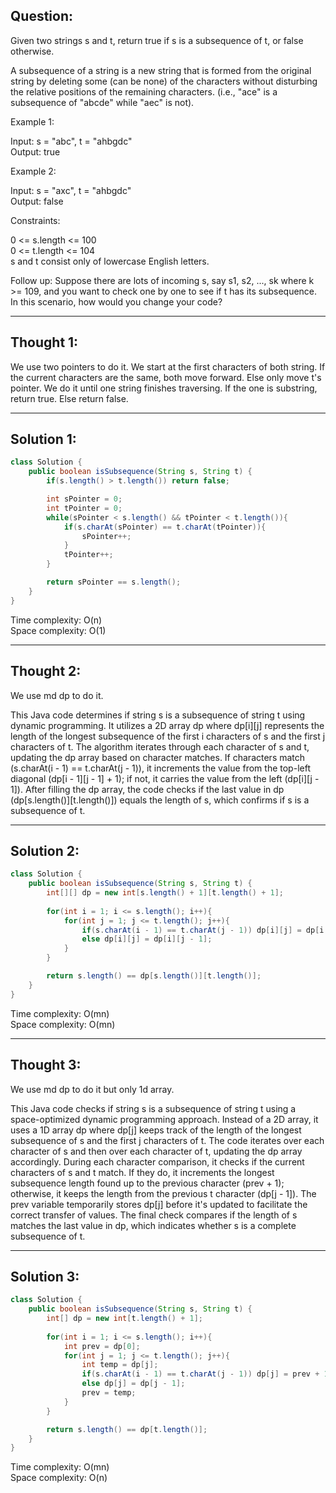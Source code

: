 ## Question:

Given two strings s and t, return true if s is a subsequence of t, or false otherwise.  

A subsequence of a string is a new string that is formed from the original string by deleting some (can be none) of the characters without disturbing the relative positions of the remaining characters. (i.e., "ace" is a subsequence of "abcde" while "aec" is not).  

Example 1:  

Input: s = "abc", t = "ahbgdc"  
Output: true  

Example 2:  

Input: s = "axc", t = "ahbgdc"  
Output: false
 
Constraints:  

0 <= s.length <= 100  
0 <= t.length <= 104  
s and t consist only of lowercase English letters.   

Follow up: Suppose there are lots of incoming s, say s1, s2, ..., sk where k >= 109, and you want to check one by one to see if t has its subsequence. In this scenario, how would you change your code?  

---
## Thought 1:
We use two pointers to do it. We start at the first characters of both string. If the current characters are the same, both move forward. Else only move t's pointer. 
We do it until one string finishes traversing. If the one is substring, return true. Else return false.

---
## Solution 1:
```Java
class Solution {
    public boolean isSubsequence(String s, String t) {
        if(s.length() > t.length()) return false;

        int sPointer = 0;
        int tPointer = 0;
        while(sPointer < s.length() && tPointer < t.length()){
            if(s.charAt(sPointer) == t.charAt(tPointer)){
                sPointer++;
            }
            tPointer++;
        }

        return sPointer == s.length();
    }
}
```
Time complexity: O(n)  
Space complexity: O(1)

---
## Thought 2:
We use md dp to do it.

This Java code determines if string s is a subsequence of string t using dynamic programming. It utilizes a 2D array dp where dp[i][j] represents the length of the longest subsequence of the first i characters of s and the first j characters of t. The algorithm iterates through each character of s and t, updating the dp array based on character matches. If characters match (s.charAt(i - 1) == t.charAt(j - 1)), it increments the value from the top-left diagonal (dp[i - 1][j - 1] + 1); if not, it carries the value from the left (dp[i][j - 1]). After filling the dp array, the code checks if the last value in dp (dp[s.length()][t.length()]) equals the length of s, which confirms if s is a subsequence of t.

----
## Solution 2:
```Java
class Solution {
    public boolean isSubsequence(String s, String t) {
        int[][] dp = new int[s.length() + 1][t.length() + 1];
        
        for(int i = 1; i <= s.length(); i++){
            for(int j = 1; j <= t.length(); j++){
                if(s.charAt(i - 1) == t.charAt(j - 1)) dp[i][j] = dp[i - 1][j - 1] + 1;
                else dp[i][j] = dp[i][j - 1];
            }
        }

        return s.length() == dp[s.length()][t.length()];
    }
}
```
Time complexity: O(mn)  
Space complexity: O(mn)

---
## Thought 3:
We use md dp to do it but only 1d array.

This Java code checks if string s is a subsequence of string t using a space-optimized dynamic programming approach. Instead of a 2D array, it uses a 1D array dp where dp[j] keeps track of the length of the longest subsequence of s and the first j characters of t. The code iterates over each character of s and then over each character of t, updating the dp array accordingly. During each character comparison, it checks if the current characters of s and t match. If they do, it increments the longest subsequence length found up to the previous character (prev + 1); otherwise, it keeps the length from the previous t character (dp[j - 1]). The prev variable temporarily stores dp[j] before it's updated to facilitate the correct transfer of values. The final check compares if the length of s matches the last value in dp, which indicates whether s is a complete subsequence of t.

---
## Solution 3:
```Java
class Solution {
    public boolean isSubsequence(String s, String t) {
        int[] dp = new int[t.length() + 1];
        
        for(int i = 1; i <= s.length(); i++){
            int prev = dp[0];
            for(int j = 1; j <= t.length(); j++){
                int temp = dp[j];
                if(s.charAt(i - 1) == t.charAt(j - 1)) dp[j] = prev + 1;
                else dp[j] = dp[j - 1];
                prev = temp;
            }
        }

        return s.length() == dp[t.length()];
    }
}
```
Time complexity: O(mn)  
Space complexity: O(n)
